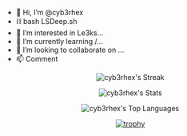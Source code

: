 - 👋 Hi, I’m @cyb3rhex
- ⛓️ bash LSDeep.sh
- 👀 I’m interested in Le3ks...
- 🌱 I’m currently learning /...
- 💞️ I’m looking to collaborate on ...
- 📫 Comment

<div align="center">

![cyb3rhex's Streak](https://github-readme-streak-stats.herokuapp.com/?user=cyb3rhex&theme=blue-green&hide_border=false)

![cyb3rhex's Stats](https://github-readme-stats.vercel.app/api?username=cyb3rhex&theme=blue-green&show_icons=true&hide_border=false&count_private=true)

![cyb3rhex's Top Languages](https://github-readme-stats.vercel.app/api/top-langs/?username=cyb3rhex&theme=blue-green&show_icons=true&hide_border=false&layout=compact)

[![trophy](https://github-profile-trophy.vercel.app/?username=ryo-ma&theme=onedark)](https://github.com/ryo-ma/github-profile-trophy)
</div>

